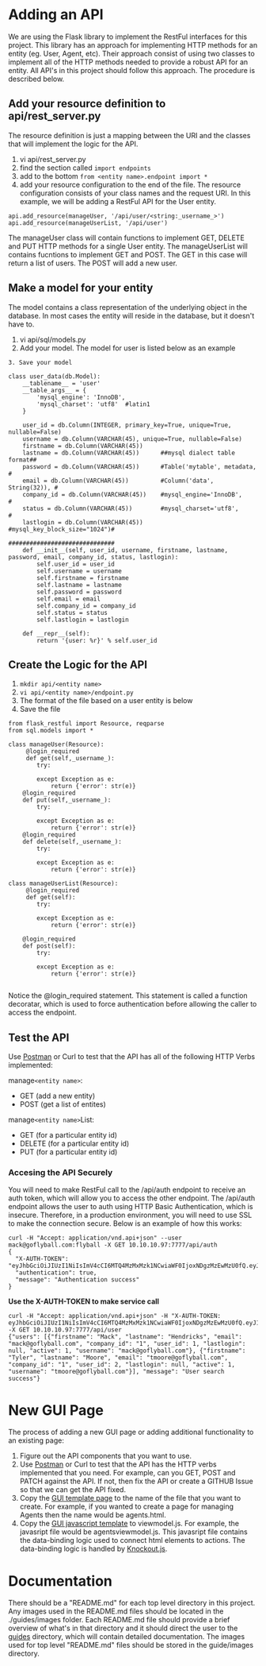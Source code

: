# Adding an API

We are using the Flask library to implement the RestFul interfaces for this project.  This library has an approach for implementing HTTP methods for an entity (eg. User, Agent, etc).  Their approach consist of using two classes to implement all of the HTTP methods needed to provide a robust API for an entity.  All API's in this project should follow this approach.  The procedure is described below.

## Add your resource definition to api/rest_server.py

The resource definition is just a mapping between the URI and the classes that will implement the logic for the API.

1. vi api/rest_server.py
2. find the section called `import endpoints`
3. add to the bottom `from <entity name>.endpoint import *`
4. add your resource configuration to the end of the file.  The resource configuration consists of your class names and the request URI.  In this example, we will be adding a RestFul API for the User entity.
```
api.add_resource(manageUser, '/api/user/<string:_username_>')
api.add_resource(manageUserList, '/api/user')
```
The manageUser class will contain functions to implement GET, DELETE and PUT HTTP methods for a single User entity.  The manageUserList will contains fucntions to implement GET and POST.  The GET in this case will return a list of users. The POST will add a new user.

## Make a model for your entity

The model contains a class representation of the underlying object in the database.  In most cases the entity will reside in the database, but it doesn't have to.

1. vi api/sql/models.py
2. Add your model.  The model for user is listed below as an example
```
3. Save your model

class user_data(db.Model):
    __tablename__ = 'user'
    __table_args__ = {
        'mysql_engine': 'InnoDB',
        'mysql_charset': 'utf8'  #latin1
    }

    user_id = db.Column(INTEGER, primary_key=True, unique=True, nullable=False)
    username = db.Column(VARCHAR(45), unique=True, nullable=False)
    firstname = db.Column(VARCHAR(45))
    lastname = db.Column(VARCHAR(45))      ##mysql dialect table format##
    password = db.Column(VARCHAR(45))      #Table('mytable', metadata,  #
    email = db.Column(VARCHAR(45))         #Column('data', String(32)), #
    company_id = db.Column(VARCHAR(45))    #mysql_engine='InnoDB',      #
    status = db.Column(VARCHAR(45))        #mysql_charset='utf8',       #
    lastlogin = db.Column(VARCHAR(45))     #mysql_key_block_size="1024")#
                                           ##############################
    def __init__(self, user_id, username, firstname, lastname, password, email, company_id, status, lastlogin):
        self.user_id = user_id
        self.username = username
        self.firstname = firstname
        self.lastname = lastname
        self.password = password
        self.email = email
        self.company_id = company_id
        self.status = status
        self.lastlogin = lastlogin

    def __repr__(self):
        return '{user: %r}' % self.user_id
```

## Create the Logic for the API

1. `mkdir api/<entity name>`
2. `vi api/<entity name>/endpoint.py`
3. The format of the file based on a user entity is below
4. Save the file

```
from flask_restful import Resource, reqparse
from sql.models import *

class manageUser(Resource):
     @login_required
     def get(self,_username_):
        try:
        
        except Exception as e:
            return {'error': str(e)}
    @login_required
    def put(self,_username_):
        try:
        
        except Exception as e:
            return {'error': str(e)}
    @login_required
    def delete(self,_username_):
        try:
        
        except Exception as e:
            return {'error': str(e)}
            
class manageUserList(Resource):
     @login_required
     def get(self):
        try:
        
        except Exception as e:
            return {'error': str(e)}
            
    @login_required
    def post(self):
        try:
        
        except Exception as e:
            return {'error': str(e)}
  
  ```
  
Notice the @login_required statement.  This statement is called a function decoratar, which is used to force authentication before allowing the caller to access the endpoint.
  
## Test the API
  
 Use [Postman](http://www.getpostman.com) or Curl to test that the API has all of the following HTTP Verbs implemented:
 
manage`<entity name>`:

- GET (add a new entity)
- POST (get a list of entites)
 
manage`<entity name>`List:

- GET (for a particular entity id)
- DELETE (for a particular entity id)
- PUT  (for a particular entity id)

### Accesing the API Securely

You will need to make RestFul call to the /api/auth endpoint to receive an auth token, which will allow you to access the other endpoint.  The /api/auth endpoint allows the user to auth using HTTP Basic Authentication, which is insecure.  Therefore, in a production environment, you will need to use SSL to make the connection secure.  Below is an example of how this works:

```
curl -H "Accept: application/vnd.api+json" --user mack@goflyball.com:flyball -X GET 10.10.10.97:7777/api/auth
{
  "X-AUTH-TOKEN": "eyJhbGciOiJIUzI1NiIsImV4cCI6MTQ4MzMxMzk1NCwiaWF0IjoxNDgzMzEwMzU0fQ.eyJ1c2VyX2lkIjoxfQ.HAm5c7ILF4SGl37ibuunXrTdcmqQsYXx0O5epFgY4hE",
  "authentication": true,
  "message": "Authentication success"
}
```
<strong>Use the X-AUTH-TOKEN to make service call</strong>
```
curl -H "Accept: application/vnd.api+json" -H "X-AUTH-TOKEN: eyJhbGciOiJIUzI1NiIsImV4cCI6MTQ4MzMxMzk1NCwiaWF0IjoxNDgzMzEwMzU0fQ.eyJ1c2VyX2lkIjoxfQ.HAm5c7ILF4SGl37ibuunXrTdcmqQsYXx0O5epFgY4hE"  -X GET 10.10.10.97:7777/api/user
{"users": [{"firstname": "Mack", "lastname": "Hendricks", "email": "mack@goflyball.com", "company_id": "1", "user_id": 1, "lastlogin": null, "active": 1, "username": "mack@goflyball.com"}, {"firstname": "Tyler", "lastname": "Moore", "email": "tmoore@goflyball.com", "company_id": "1", "user_id": 2, "lastlogin": null, "active": 1, "username": "tmoore@goflyball.com"}], "message": "User search success"}
```


# New GUI Page

The process of adding a new GUI page or adding additional functionality to an existing page:

1. Figure out the API components that you want to use.
2. Use [Postman](http://www.getpostman.com) or Curl to test that the API has the HTTP verbs implemented that you need.  For example, can you GET, POST and PATCH against the API.  If not, then fix the API or create a GITHUB Issue so that we can get the API fixed.
3. Copy the [GUI template page](gui/templates/gui.template) to the name of the file that you want to create.  For example, if you wanted to create a page for managing Agents then the name would be agents.html.
4. Copy the [GUI javascript template](gui/static/viewmodel.template) to <name of the gui page>viewmodel.js.  For example, the javasript file would be agentsviewmodel.js.  This javasript file contains the data-binding logic used to connect html elements to actions.  The data-binding logic is handled by [Knockout.js](http://knockout.js).

# Documentation
There should be a "README.md" for each top level directory in this project.  Any images used in the README.md files should be located in the ./guides/images folder.  Each README.md file should provide a brief overview of what's in that directory and it should direct the user to the [guides](./guides) directory, which will contain detailed documentation.
The images used for top level "README.md" files should be stored in the guide/images directory.  
